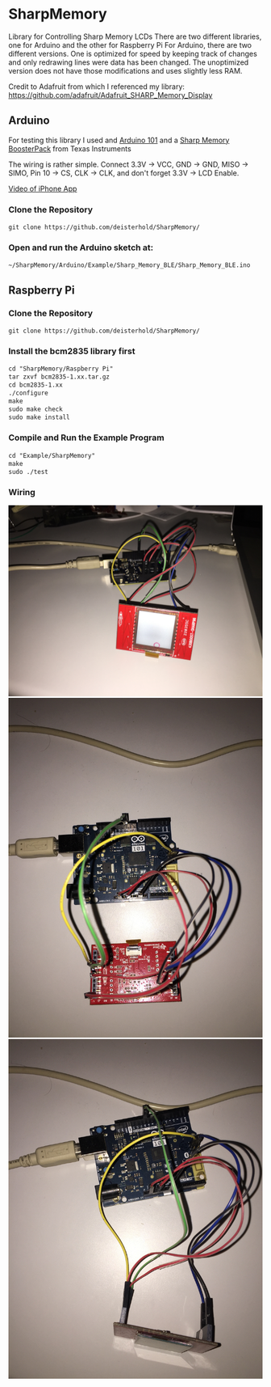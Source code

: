 # SharpMemory

Library for Controlling Sharp Memory LCDs
There are two different libraries, one for Arduino and the other for Raspberry Pi
For Arduino, there are two different versions. One is optimized for speed by keeping track of changes and only redrawing lines were data has been changed.
The unoptimized version does not have those modifications and uses slightly less RAM.

Credit to Adafruit from which I referenced my library:
<https://github.com/adafruit/Adafruit_SHARP_Memory_Display>

## Arduino

For testing this library I used and [Arduino 101](https://www.arduino.cc/en/Main/ArduinoBoard101) and a [Sharp Memory BoosterPack](http://www.ti.com/tool/430boost-sharp96) from Texas Instruments

The wiring is rather simple.
Connect 3.3V -> VCC, GND -> GND, MISO -> SIMO, Pin 10 -> CS, CLK -> CLK, and don't forget 3.3V -> LCD Enable.

[Video of iPhone App](https://github.com/deisterhold/SharpMemory/raw/master/iOS%20App/App%20Video.mov)

### Clone the Repository

```
git clone https://github.com/deisterhold/SharpMemory/
```

### Open and run the Arduino sketch at:

```
~/SharpMemory/Arduino/Example/Sharp_Memory_BLE/Sharp_Memory_BLE.ino
```

## Raspberry Pi

### Clone the Repository

```
git clone https://github.com/deisterhold/SharpMemory/
```

###  Install the bcm2835 library first

```
cd "SharpMemory/Raspberry Pi"
tar zxvf bcm2835-1.xx.tar.gz
cd bcm2835-1.xx
./configure
make
sudo make check
sudo make install
```

### Compile and Run the Example Program

```
cd "Example/SharpMemory"
make
sudo ./test
```

### Wiring
![alt text](https://github.com/deisterhold/SharpMemory/raw/master/iOS%20App/Screen%201.JPG "Screen 1")
![alt text](https://github.com/deisterhold/SharpMemory/raw/master/iOS%20App/Screen%202.JPG "Screen 2")
![alt text](https://github.com/deisterhold/SharpMemory/raw/master/iOS%20App/Screen%203.JPG "Screen 3")
